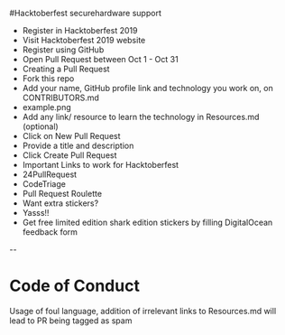 #Hacktoberfest securehardware support

* Register in Hacktoberfest 2019
* Visit Hacktoberfest 2019 website
* Register using GitHub
* Open Pull Request between Oct 1 - Oct 31
* Creating a Pull Request
* Fork this repo
* Add your name, GitHub profile link and technology you work on, on CONTRIBUTORS.md
* example.png
* Add any link/ resource to learn the technology in Resources.md (optional)
* Click on New Pull Request
* Provide a title and description
* Click Create Pull Request
* Important Links to work for Hacktoberfest
* 24PullRequest
* CodeTriage
* Pull Request Roulette
* Want extra stickers?
* Yasss!!
* Get free limited edition shark edition stickers by filling DigitalOcean feedback form

--

# Code of Conduct

Usage of foul language, addition of irrelevant links to Resources.md will lead to PR being tagged as spam

